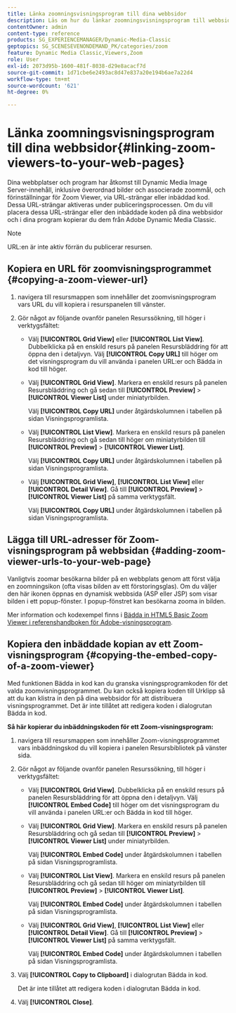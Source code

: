 ```yaml
---
title: Länka zoomningsvisningsprogram till dina webbsidor
description: Läs om hur du länkar zoomningsvisningsprogram till webbsidor i Adobe Dynamic Media Classic.
contentOwner: admin
content-type: reference
products: SG_EXPERIENCEMANAGER/Dynamic-Media-Classic
geptopics: SG_SCENESEVENONDEMAND_PK/categories/zoom
feature: Dynamic Media Classic,Viewers,Zoom
role: User
exl-id: 2073d95b-1600-481f-8038-d29e8acacf7d
source-git-commit: 1d71cbe6e2493ac8d47e837a20e194b6ae7a22d4
workflow-type: tm+mt
source-wordcount: '621'
ht-degree: 0%

---
```


# Länka zoomningsvisningsprogram till dina webbsidor{#linking-zoom-viewers-to-your-web-pages}

Dina webbplatser och program har åtkomst till Dynamic Media Image Server-innehåll, inklusive överordnad bilder och associerade zoommål, och förinställningar för Zoom Viewer, via URL-strängar eller inbäddad kod. Dessa URL-strängar aktiveras under publiceringsprocessen. Om du vill placera dessa URL-strängar eller den inbäddade koden på dina webbsidor och i dina program kopierar du dem från Adobe Dynamic Media Classic.

>[!NOTE]
>
>URL:en är inte aktiv förrän du publicerar resursen.

## Kopiera en URL för zoomvisningsprogrammet {#copying-a-zoom-viewer-url}

1. navigera till resursmappen som innehåller det zoomvisningsprogram vars URL du vill kopiera i resurspanelen till vänster.
1. Gör något av följande ovanför panelen Resurssökning, till höger i verktygsfältet:

   * Välj **[!UICONTROL Grid View]** eller **[!UICONTROL List View]**. Dubbelklicka på en enskild resurs på panelen Resursbläddring för att öppna den i detaljvyn. Välj **[!UICONTROL Copy URL]** till höger om det visningsprogram du vill använda i panelen URL:er och Bädda in kod till höger.
   * Välj **[!UICONTROL Grid View]**. Markera en enskild resurs på panelen Resursbläddring och gå sedan till **[!UICONTROL Preview]** > **[!UICONTROL Viewer List]** under miniatyrbilden.

      Välj **[!UICONTROL Copy URL]** under åtgärdskolumnen i tabellen på sidan Visningsprogramlista.

   * Välj **[!UICONTROL List View]**. Markera en enskild resurs på panelen Resursbläddring och gå sedan till höger om miniatyrbilden till **[!UICONTROL Preview]** > **[!UICONTROL Viewer List]**.

      Välj **[!UICONTROL Copy URL]** under åtgärdskolumnen i tabellen på sidan Visningsprogramlista.

   * Välj **[!UICONTROL Grid View]**, **[!UICONTROL List View]** eller **[!UICONTROL Detail View]**. Gå till **[!UICONTROL Preview]** > **[!UICONTROL Viewer List]** på samma verktygsfält.

      Välj **[!UICONTROL Copy URL]** under åtgärdskolumnen i tabellen på sidan Visningsprogramlista.

## Lägga till URL-adresser för Zoom-visningsprogram på webbsidan {#adding-zoom-viewer-urls-to-your-web-page}

Vanligtvis zoomar besökarna bilder på en webbplats genom att först välja en zoomningsikon (ofta visas bilden av ett förstoringsglas). Om du väljer den här ikonen öppnas en dynamisk webbsida (ASP eller JSP) som visar bilden i ett popup-fönster. I popup-fönstret kan besökarna zooma in bilden.

Mer information och kodexempel finns i [Bädda in HTML5 Basic Zoom Viewer i referenshandboken för Adobe-visningsprogram](https://experienceleague.adobe.com/docs/dynamic-media-developer-resources/library/viewers-aem-assets-dmc/basic-zoom/c-html5-20-basic-zoom-viewer-about.html#section-e1c3106f5b3e445d9b95be337c2f94e2).

## Kopiera den inbäddade kopian av ett Zoom-visningsprogram {#copying-the-embed-copy-of-a-zoom-viewer}

Med funktionen Bädda in kod kan du granska visningsprogramkoden för det valda zoomvisningsprogrammet. Du kan också kopiera koden till Urklipp så att du kan klistra in den på dina webbsidor för att distribuera visningsprogrammet. Det är inte tillåtet att redigera koden i dialogrutan Bädda in kod.

**Så här kopierar du inbäddningskoden för ett Zoom-visningsprogram:**

1. navigera till resursmappen som innehåller Zoom-visningsprogrammet vars inbäddningskod du vill kopiera i panelen Resursbibliotek på vänster sida.
1. Gör något av följande ovanför panelen Resurssökning, till höger i verktygsfältet:

   * Välj **[!UICONTROL Grid View]**. Dubbelklicka på en enskild resurs på panelen Resursbläddring för att öppna den i detaljvyn. Välj **[!UICONTROL Embed Code]** till höger om det visningsprogram du vill använda i panelen URL:er och Bädda in kod till höger.
   * Välj **[!UICONTROL Grid View]**. Markera en enskild resurs på panelen Resursbläddring och gå sedan till **[!UICONTROL Preview]** > **[!UICONTROL Viewer List]** under miniatyrbilden.

      Välj **[!UICONTROL Embed Code]** under åtgärdskolumnen i tabellen på sidan Visningsprogramlista.

   * Välj **[!UICONTROL List View]**. Markera en enskild resurs på panelen Resursbläddring och gå sedan till höger om miniatyrbilden till **[!UICONTROL Preview]** > **[!UICONTROL Viewer List]**.

      Välj **[!UICONTROL Embed Code]** under åtgärdskolumnen i tabellen på sidan Visningsprogramlista.

   * Välj **[!UICONTROL Grid View]**, **[!UICONTROL List View]** eller **[!UICONTROL Detail View]**. Gå till **[!UICONTROL Preview]** > **[!UICONTROL Viewer List]** på samma verktygsfält.

      Välj **[!UICONTROL Embed Code]** under åtgärdskolumnen i tabellen på sidan Visningsprogramlista.

1. Välj **[!UICONTROL Copy to Clipboard]** i dialogrutan Bädda in kod.

   Det är inte tillåtet att redigera koden i dialogrutan Bädda in kod.

1. Välj **[!UICONTROL Close]**.
